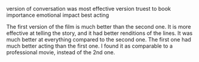 version of conversation was most effective
version truest to book
importance
emotional impact
best acting


The first version of the film is much better than the second one. It is more effective at telling the story, and it had better renditions of the lines. It was much better at everything compared to the second one. The first one had much better acting than the first one. I found it as comparable to a professional movie, instead of the 2nd one.  